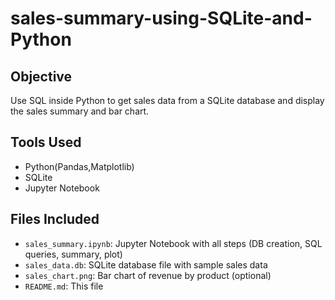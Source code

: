 # sales-summary-using-SQLite-and-Python

## Objective
Use SQL inside Python to get sales data from a SQLite database and display the sales summary and bar chart.

## Tools Used
- Python(Pandas,Matplotlib)
- SQLite
- Jupyter Notebook

## Files Included
- `sales_summary.ipynb`: Jupyter Notebook with all steps (DB creation, SQL queries, summary, plot)
- `sales_data.db`: SQLite database file with sample sales data
- `sales_chart.png`: Bar chart of revenue by product (optional)
- `README.md`: This file

